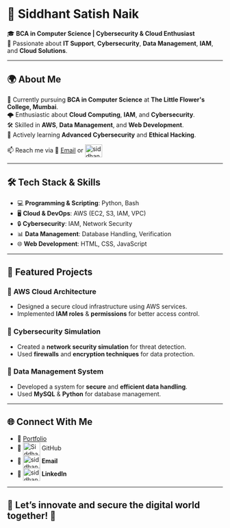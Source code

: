# 🚀 Siddhant Satish Naik

🎓 **BCA in Computer Science | Cybersecurity & Cloud Enthusiast**  
🔹 Passionate about **IT Support**, **Cybersecurity**, **Data Management**, **IAM**, and **Cloud Solutions**.

---

## 🌍 About Me

🎯 Currently pursuing **BCA in Computer Science** at **The Little Flower's College, Mumbai**.  
🌩️ Enthusiastic about **Cloud Computing**, **IAM**, and **Cybersecurity**.  
🛠️ Skilled in **AWS**, **Data Management**, and **Web Development**.  
🌱 Actively learning **Advanced Cybersecurity** and **Ethical Hacking**.

📫 Reach me via 📧 [Email](mailto:siddhantnaik909@gmail.com) or <a href="https://www.linkedin.com/in/siddhant-naik-349170333" target="blank"><img align="center" src="https://raw.githubusercontent.com/rahuldkjain/github-profile-readme-generator/master/src/images/icons/Social/linked-in-alt.svg" alt="siddhant-naik-349170333" height="30" width="40" /></a>

---

## 🛠 Tech Stack & Skills

- 💻 **Programming & Scripting**: Python, Bash  
- 🖥️ **Cloud & DevOps**: AWS (EC2, S3, IAM, VPC)  
- 🔒 **Cybersecurity**: IAM, Network Security  
- 📊 **Data Management**: Database Handling, Verification  
- 🌐 **Web Development**: HTML, CSS, JavaScript

---

## 📌 Featured Projects

### 🔹 **AWS Cloud Architecture**
- Designed a secure cloud infrastructure using AWS services.  
- Implemented **IAM roles** & **permissions** for better access control.

### 🔹 **Cybersecurity Simulation**
- Created a **network security simulation** for threat detection.  
- Used **firewalls** and **encryption techniques** for data protection.

### 🔹 **Data Management System**
- Developed a system for **secure** and **efficient data handling**.  
- Used **MySQL** & **Python** for database management.

---

## 🌐 Connect With Me

- 🔹 [Portfolio](http://siddhant-naik-portfolio.neocities.org)  
- 🔹 <a href="https://github.com/Siddhantnaik909" target="blank"><img align="center" src="https://raw.githubusercontent.com/rahuldkjain/github-profile-readme-generator/master/src/images/icons/Social/github.svg" alt="Siddhantnaik909" height="30" width="40" /></a> GitHub  
- 📧 <a href="mailto:siddhantnaik909@gmail.com" target="blank"><img align="center"  alt="siddhantnaik909@gmail.com" height="30" width="40" /></a> **Email**  
- 🔗 <a href="https://www.linkedin.com/in/siddhant-naik-349170333" target="blank"><img align="center" src="https://raw.githubusercontent.com/rahuldkjain/github-profile-readme-generator/master/src/images/icons/Social/linked-in-alt.svg" alt="siddhant-naik-349170333" height="30" width="40" /></a> **LinkedIn**

---

## 🎯 Let’s innovate and secure the digital world together! 🚀
